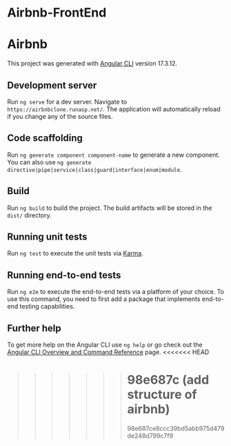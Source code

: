 # Airbnb-FrontEnd

# Airbnb

This project was generated with [Angular CLI](https://github.com/angular/angular-cli) version 17.3.12.

## Development server

Run `ng serve` for a dev server. Navigate to `https://airbnbclone.runasp.net/`. The application will automatically reload if you change any of the source files.

## Code scaffolding

Run `ng generate component component-name` to generate a new component. You can also use `ng generate directive|pipe|service|class|guard|interface|enum|module`.

## Build

Run `ng build` to build the project. The build artifacts will be stored in the `dist/` directory.

## Running unit tests

Run `ng test` to execute the unit tests via [Karma](https://karma-runner.github.io).

## Running end-to-end tests

Run `ng e2e` to execute the end-to-end tests via a platform of your choice. To use this command, you need to first add a package that implements end-to-end testing capabilities.

## Further help

To get more help on the Angular CLI use `ng help` or go check out the [Angular CLI Overview and Command Reference](https://angular.io/cli) page.
<<<<<<< HEAD

> > > > > > > # 98e687c (add structure of airbnb)
> > > > > > >
> > > > > > > 98e687ce8ccc39bd5abb975d479de248d799c7f9
